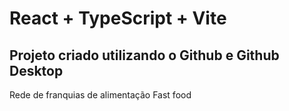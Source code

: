 # React + TypeScript + Vite

## Projeto criado utilizando o Github e Github Desktop

Rede de franquias de alimentação Fast food

